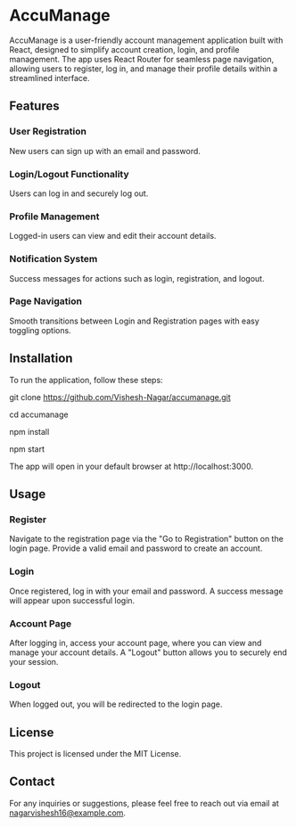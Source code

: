 # AccuManage

AccuManage is a user-friendly account management application built with React, designed to simplify account creation, login, and profile management. The app uses React Router for seamless page navigation, allowing users to register, log in, and manage their profile details within a streamlined interface.

## Features

### User Registration
New users can sign up with an email and password.

### Login/Logout Functionality
Users can log in and securely log out.

### Profile Management 
Logged-in users can view and edit their account details.

### Notification System
Success messages for actions such as login, registration, and logout.

### Page Navigation
Smooth transitions between Login and Registration pages with easy toggling options.

## Installation
To run the application, follow these steps:

git clone https://github.com/Vishesh-Nagar/accumanage.git

cd accumanage

npm install

npm start

The app will open in your default browser at http://localhost:3000.

## Usage
### Register
Navigate to the registration page via the "Go to Registration" button on the login page. Provide a valid email and password to create an account.

### Login
Once registered, log in with your email and password. A success message will appear upon successful login.

### Account Page
After logging in, access your account page, where you can view and manage your account details. A "Logout" button allows you to securely end your session.

### Logout
When logged out, you will be redirected to the login page.

## License
This project is licensed under the MIT License.

## Contact
For any inquiries or suggestions, please feel free to reach out via email at nagarvishesh16@example.com.
